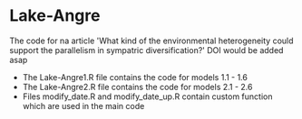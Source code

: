 # Lake-Angre
The code for na article 'What kind of the environmental heterogeneity could support the parallelism in sympatric diversification?'
DOI would be added asap

- The Lake-Angre1.R file contains the code for models 1.1 - 1.6
- The Lake-Angre2.R file contains the code for models 2.1 - 2.6
- Files modify_date.R and modify_date_up.R contain custom function which are used in the main code

